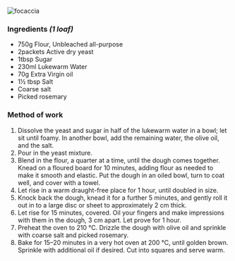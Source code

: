 ![focaccia](resource:assets/images/breadDoughProducts/focaccia.png)

### **Ingredients** *(1 loaf)*
- 750g Flour, Unbleached all-purpose
- 2packets Active dry yeast
- 1tbsp Sugar
- 230ml Lukewarm Water
- 70g Extra Virgin oil
- 1½ tbsp Salt
- Coarse salt
- Picked rosemary

### **Method of work**
1. Dissolve the yeast and sugar in half of the lukewarm water in a bowl; let sit until foamy. In
another bowl, add the remaining water, the olive oil, and the salt.
2. Pour in the yeast mixture.
3. Blend in the flour, a quarter at a time, until the dough comes together. Knead on a floured board for 10 minutes, adding flour as needed to make it smooth and elastic. Put the dough in an oiled bowl, turn to coat well, and cover with a towel.
4. Let rise in a warm draught-free place for 1 hour, until doubled in size.
5. Knock back the dough, knead it for a further 5 minutes, and gently roll it out in to a large disc or sheet to approximately 2 cm thick.
6. Let rise for 15 minutes, covered. Oil your fingers and make impressions with them in the dough, 3 cm apart. Let prove for 1 hour.
7. Preheat the oven to 210 °C. Drizzle the dough with olive oil and sprinkle with coarse salt and picked rosemary.
8. Bake for 15–20 minutes in a very hot oven at 200 °C, until golden brown. Sprinkle with additional oil if desired. Cut into squares and serve warm.